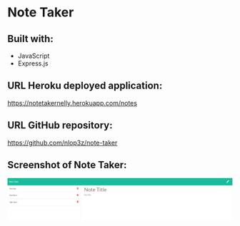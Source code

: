 # Note Taker

## Built with:
* JavaScript
* Express.js

## URL Heroku deployed application:
https://notetakernelly.herokuapp.com/notes

## URL GitHub repository:
https://github.com/nlop3z/note-taker


## Screenshot of Note Taker:
![This is a screenshot of Note Taker](/public/assets/images/screenshot.PNG)